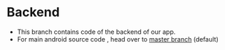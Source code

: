 # Backend
- This branch contains code of the backend of our app.
- For main android source code , head over to [master branch](https://github.com/ucalyptus/NC_SVCE_MK200_Stargazers) (default)
